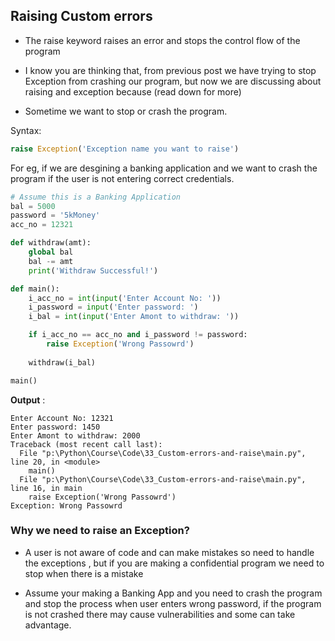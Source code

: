 ## Raising Custom errors 
- The raise keyword raises an error and stops the control flow of the program

- I know you are thinking that, from previous post we have trying to stop Exception from crashing our program, but now we are discussing about raising and exception because (read down for more)

- Sometime we want to stop or crash the program.

Syntax: 
```py
raise Exception('Exception name you want to raise')
```

For eg, if we are desgining a banking application and we want to crash the program if the user is not entering correct credentials.

```py
# Assume this is a Banking Application
bal = 5000
password = '5kMoney'
acc_no = 12321

def withdraw(amt):
    global bal
    bal -= amt
    print('Withdraw Successful!')

def main():
    i_acc_no = int(input('Enter Account No: '))
    i_password = input('Enter password: ')
    i_bal = int(input('Enter Amont to withdraw: '))

    if i_acc_no == acc_no and i_password != password:
        raise Exception('Wrong Passowrd')
    
    withdraw(i_bal)

main()
```
**Output** :
```
Enter Account No: 12321
Enter password: 1450
Enter Amont to withdraw: 2000
Traceback (most recent call last):
  File "p:\Python\Course\Code\33_Custom-errors-and-raise\main.py", line 20, in <module>
    main()
  File "p:\Python\Course\Code\33_Custom-errors-and-raise\main.py", line 16, in main
    raise Exception('Wrong Passowrd')
Exception: Wrong Passowrd
```

### Why we need to raise an Exception?

- A user is not aware of code and can make mistakes so need to handle the exceptions , but if you are making a confidential program we need to stop when there is a mistake

- Assume your making a Banking App and you need to crash the program and stop the process when user enters wrong password, if the program is not crashed there may cause vulnerabilities and some can take advantage.

